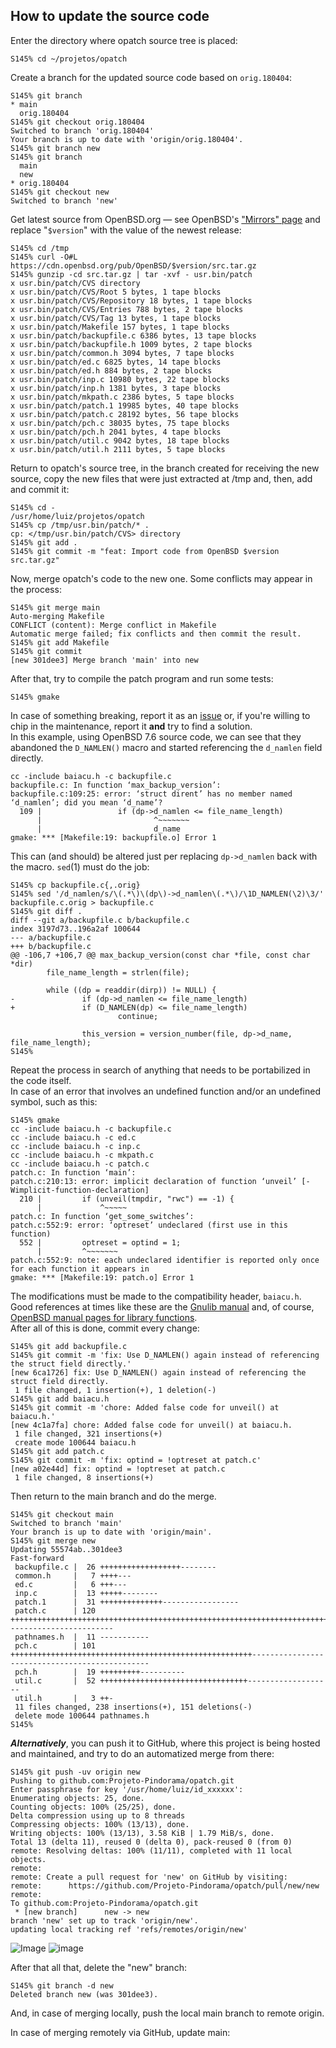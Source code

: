 ## How to update the source code

Enter the directory where opatch source tree is placed:

```console
S145% cd ~/projetos/opatch
```

Create a branch for the updated source code based on ``orig.180404``:

```console
S145% git branch
* main
  orig.180404
S145% git checkout orig.180404                                                                                                                     
Switched to branch 'orig.180404'
Your branch is up to date with 'origin/orig.180404'.
S145% git branch new
S145% git branch
  main
  new
* orig.180404
S145% git checkout new
Switched to branch 'new'
```

Get latest source from OpenBSD.org — see OpenBSD's ["Mirrors"
page](https://www.openbsd.org/ftp.html) and replace "``$version``"
with the value of the newest release:

```console
S145% cd /tmp
S145% curl -O#L https://cdn.openbsd.org/pub/OpenBSD/$version/src.tar.gz
S145% gunzip -cd src.tar.gz | tar -xvf - usr.bin/patch
x usr.bin/patch/CVS directory
x usr.bin/patch/CVS/Root 5 bytes, 1 tape blocks
x usr.bin/patch/CVS/Repository 18 bytes, 1 tape blocks
x usr.bin/patch/CVS/Entries 788 bytes, 2 tape blocks
x usr.bin/patch/CVS/Tag 13 bytes, 1 tape blocks
x usr.bin/patch/Makefile 157 bytes, 1 tape blocks
x usr.bin/patch/backupfile.c 6386 bytes, 13 tape blocks
x usr.bin/patch/backupfile.h 1009 bytes, 2 tape blocks
x usr.bin/patch/common.h 3094 bytes, 7 tape blocks
x usr.bin/patch/ed.c 6825 bytes, 14 tape blocks
x usr.bin/patch/ed.h 884 bytes, 2 tape blocks
x usr.bin/patch/inp.c 10980 bytes, 22 tape blocks
x usr.bin/patch/inp.h 1381 bytes, 3 tape blocks
x usr.bin/patch/mkpath.c 2386 bytes, 5 tape blocks
x usr.bin/patch/patch.1 19985 bytes, 40 tape blocks
x usr.bin/patch/patch.c 28192 bytes, 56 tape blocks
x usr.bin/patch/pch.c 38035 bytes, 75 tape blocks
x usr.bin/patch/pch.h 2041 bytes, 4 tape blocks
x usr.bin/patch/util.c 9042 bytes, 18 tape blocks
x usr.bin/patch/util.h 2111 bytes, 5 tape blocks
```

Return to opatch's source tree, in the branch created for receiving the new
source, copy the new files that were just extracted at /tmp and, then, add
and commit it:

```console
S145% cd -
/usr/home/luiz/projetos/opatch
S145% cp /tmp/usr.bin/patch/* .                                                                                                                    
cp: </tmp/usr.bin/patch/CVS> directory
S145% git add .
S145% git commit -m "feat: Import code from OpenBSD $version src.tar.gz"
```

Now, merge opatch's code to the new one. Some conflicts may appear in the
process:

```console
S145% git merge main                                                                                                                               
Auto-merging Makefile
CONFLICT (content): Merge conflict in Makefile
Automatic merge failed; fix conflicts and then commit the result.
S145% git add Makefile
S145% git commit
[new 301dee3] Merge branch 'main' into new
```

After that, try to compile the patch program and run some tests:

```console
S145% gmake
```

In case of something breaking, report it as an
[issue](https://github.com/Projeto-Pindorama/opatch/issues/new) or, if
you're willing to chip in the maintenance, report it __and__ try to find a
solution.  
In this example, using OpenBSD 7.6 source code, we can see that they abandoned
the ``D_NAMLEN()`` macro and started referencing the ``d_namlen`` field
directly.

```console
cc -include baiacu.h -c backupfile.c
backupfile.c: In function ‘max_backup_version’:
backupfile.c:109:25: error: ‘struct dirent’ has no member named ‘d_namlen’; did you mean ‘d_name’?
  109 |                 if (dp->d_namlen <= file_name_length)
      |                         ^~~~~~~~
      |                         d_name
gmake: *** [Makefile:19: backupfile.o] Error 1
```
This can (and should) be altered just per replacing ``dp->d_namlen`` back with
the macro. ``sed``(1) must do the job:

```console
S145% cp backupfile.c{,.orig}
S145% sed '/d_namlen/s/\(.*\)\(dp\)->d_namlen\(.*\)/\1D_NAMLEN(\2)\3/' backupfile.c.orig > backupfile.c 
S145% git diff .
diff --git a/backupfile.c b/backupfile.c
index 3197d73..196a2af 100644
--- a/backupfile.c
+++ b/backupfile.c
@@ -106,7 +106,7 @@ max_backup_version(const char *file, const char *dir)
        file_name_length = strlen(file);
 
        while ((dp = readdir(dirp)) != NULL) {
-               if (dp->d_namlen <= file_name_length)
+               if (D_NAMLEN(dp) <= file_name_length)
                        continue;
 
                this_version = version_number(file, dp->d_name, file_name_length);
S145%
```

Repeat the process in search of anything that needs to be portabilized in the
code itself.  
In case of an error that involves an undefined function and/or an undefined
symbol, such as this:

```console
S145% gmake
cc -include baiacu.h -c backupfile.c
cc -include baiacu.h -c ed.c
cc -include baiacu.h -c inp.c
cc -include baiacu.h -c mkpath.c
cc -include baiacu.h -c patch.c
patch.c: In function ‘main’:
patch.c:210:13: error: implicit declaration of function ‘unveil’ [-Wimplicit-function-declaration]
  210 |         if (unveil(tmpdir, "rwc") == -1) {
      |             ^~~~~~
patch.c: In function ‘get_some_switches’:
patch.c:552:9: error: ‘optreset’ undeclared (first use in this function)
  552 |         optreset = optind = 1;
      |         ^~~~~~~~
patch.c:552:9: note: each undeclared identifier is reported only once for each function it appears in
gmake: *** [Makefile:19: patch.o] Error 1
```

The modifications must be made to the compatibility header, ``baiacu.h``. Good
references at times like these are the [Gnulib
manual](https://www.gnu.org/software/gnulib/manual/gnulib.html) and, of course,
[OpenBSD manual pages for library
functions](https://man.openbsd.org/?query=&sec=3).  
After all of this is done, commit every change:

```console
S145% git add backupfile.c
S145% git commit -m 'fix: Use D_NAMLEN() again instead of referencing the struct field directly.' 
[new 6ca1726] fix: Use D_NAMLEN() again instead of referencing the struct field directly.
 1 file changed, 1 insertion(+), 1 deletion(-)
S145% git add baiacu.h 
S145% git commit -m 'chore: Added false code for unveil() at baiacu.h.'
[new 4c1a7fa] chore: Added false code for unveil() at baiacu.h.
 1 file changed, 321 insertions(+)
 create mode 100644 baiacu.h
S145% git add patch.c 
S145% git commit -m 'fix: optind = !optreset at patch.c'
[new a02e44d] fix: optind = !optreset at patch.c
 1 file changed, 8 insertions(+)
```

Then return to the main branch and do the merge.

```console
S145% git checkout main
Switched to branch 'main'
Your branch is up to date with 'origin/main'.
S145% git merge new 
Updating 55574ab..301dee3
Fast-forward
 backupfile.c |  26 ++++++++++++++++++--------
 common.h     |   7 ++++---
 ed.c         |   6 +++---
 inp.c        |  13 +++++--------
 patch.1      |  31 ++++++++++++++-----------------
 patch.c      | 120 ++++++++++++++++++++++++++++++++++++++++++++++++++++++++++++++++++++++++++++++++++++++++++++++++------------------------
 pathnames.h  |  11 -----------
 pch.c        | 101 ++++++++++++++++++++++++++++++++++++++++++++++++++++++-----------------------------------------------
 pch.h        |  19 +++++++++----------
 util.c       |  52 +++++++++++++++++++++++++++++++++-------------------
 util.h       |   3 ++-
 11 files changed, 238 insertions(+), 151 deletions(-)
 delete mode 100644 pathnames.h
S145% 
```

***Alternatively***, you can push it to GitHub, where this project is being
hosted and maintained, and try to do an automatized merge from there:

```console
S145% git push -uv origin new  
Pushing to github.com:Projeto-Pindorama/opatch.git
Enter passphrase for key '/usr/home/luiz/id_xxxxxx': 
Enumerating objects: 25, done.
Counting objects: 100% (25/25), done.
Delta compression using up to 8 threads
Compressing objects: 100% (13/13), done.
Writing objects: 100% (13/13), 3.58 KiB | 1.79 MiB/s, done.
Total 13 (delta 11), reused 0 (delta 0), pack-reused 0 (from 0)
remote: Resolving deltas: 100% (11/11), completed with 11 local objects.
remote: 
remote: Create a pull request for 'new' on GitHub by visiting:
remote:      https://github.com/Projeto-Pindorama/opatch/pull/new/new
remote: 
To github.com:Projeto-Pindorama/opatch.git
 * [new branch]      new -> new
branch 'new' set up to track 'origin/new'.
updating local tracking ref 'refs/remotes/origin/new'
```

![Image](https://github.com/user-attachments/assets/e474125a-a101-4a8b-ba12-ce4297ad9bf6)
![image](https://github.com/user-attachments/assets/65235215-b7b3-41c3-b766-fe1070fe2963)

After that all that, delete the "new" branch:

```console
S145% git branch -d new
Deleted branch new (was 301dee3).
```

And, in case of merging locally, push the local main branch to remote origin.

In case of merging remotely via GitHub, update main:

